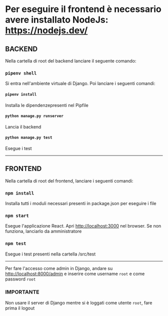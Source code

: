 # Per eseguire il frontend è necessario avere installato NodeJs: https://nodejs.dev/

## BACKEND
Nella cartella di root del backend lanciare il seguente comando:

### `pipenv shell`
Si entra nell'ambiente virtuale di Django. Poi lanciare i seguenti comandi:


#### `pipenv install`
Installa le dipendenzepresenti nel Pipfile

#### `python manage.py runserver`
Lancia il backend

#### `python manage.py test`
Esegue i test

----


## FRONTEND
Nella cartella di root del frontend, lanciare i seguenti comandi:

### `npm install`
Installa tutti i moduli necessari presenti in package.json per eseguire i file

### `npm start`
Esegue l'applicazione React. Apri [http://localhost:3000](http://localhost:3000) nel browser.
Se non funziona, lanciarlo da amministratore

### `npm test`
Esegue i test presenti nella cartella /src/test

----

Per fare l'accesso come admin in Django, andare su [http://localhost:8000/admin](http://localhost:8000/admin) e inserire come username `root` e come password `root`

### IMPORTANTE
Non usare il server di Django mentre si è loggati come utente `root`, fare prima il logout
